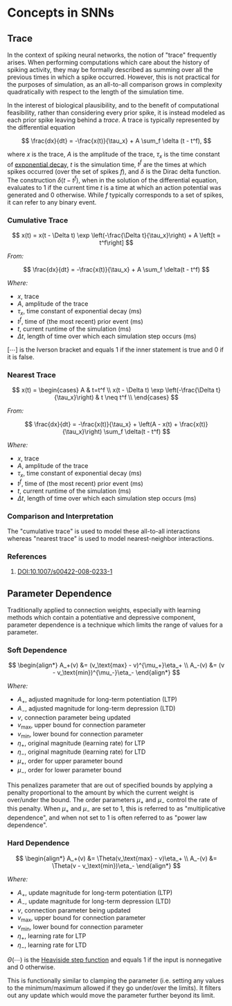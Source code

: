 # Concepts in SNNs

## Trace
In the context of spiking neural networks, the notion of "trace" frequently arises. When performing computations which care about the history of spiking activity, they may be formally described as summing over all the previous times in which a spike occurred. However, this is not practical for the purposes of simulation, as an all-to-all comparison grows in complexity quadratically with respect to the length of the simulation time.

In the interest of biological plausibility, and to the benefit of computational feasibility, rather than considering every prior spike, it is instead modeled as each prior spike leaving behind a *trace*. A trace is typically represented by the differential equation

$$
\frac{dx}{dt} = -\frac{x(t)}{\tau_x} + A \sum_f \delta (t - t^f),
$$

where $x$ is the trace, $A$ is the amplitude of the trace, $\tau_x$ is the time constant of [exponential decay](<guide/mathematics:Exponential Decay and Time Constants>), $t$ is the simulation time, $t^f$ are the times at which spikes occurred (over the set of spikes $f$), and $\delta$ is the Dirac delta function. The construction $\delta (t - t^f)$, when in the solution of the differential equation, evaluates to $1$ if the current time $t$ is a time at which an action potential was generated and $0$ otherwise. While $f$ typically corresponds to a set of spikes, it can refer to any binary event.

### Cumulative Trace
$$
x(t) = x(t - \Delta t) \exp \left(-\frac{\Delta t}{\tau_x}\right) + A \left[t = t^f\right]
$$

*From:*

$$
\frac{dx}{dt} = -\frac{x(t)}{\tau_x} + A \sum_f \delta(t - t^f)
$$

*Where:*
- $x$, trace
- $A$, amplitude of the trace
- $\tau_x$, time constant of exponential decay $(\text{ms})$
- $t^f$, time of (the most recent) prior event $(\text{ms})$
- $t$, current runtime of the simulation $(\text{ms})$
- $\Delta t$, length of time over which each simulation step occurs $(\text{ms})$

$[\cdots]$ is the Iverson bracket and equals $1$ if the inner statement is true and $0$ if it is false.

### Nearest Trace
$$
x(t) =
\begin{cases}
    A & t=t^f \\
    x(t - \Delta t) \exp \left(-\frac{\Delta t}{\tau_x}\right) & t \neq t^f \\
\end{cases}
$$

*From:*

$$
\frac{dx}{dt} = -\frac{x(t)}{\tau_x} + \left(A - x(t) + \frac{x(t)}{\tau_x}\right) \sum_f \delta(t - t^f)
$$

*Where:*
- $x$, trace
- $A$, amplitude of the trace
- $\tau_x$, time constant of exponential decay $(\text{ms})$
- $t^f$, time of (the most recent) prior event $(\text{ms})$
- $t$, current runtime of the simulation $(\text{ms})$
- $\Delta t$, length of time over which each simulation step occurs $(\text{ms})$

### Comparison and Interpretation
The "cumulative trace" is used to model these all-to-all interactions whereas "nearest trace" is used to model nearest-neighbor interactions.

### References
1. [DOI:10.1007/s00422-008-0233-1](https://link.springer.com/article/10.1007/s00422-008-0233-1)

## Parameter Dependence
Traditionally applied to connection weights, especially with learning methods which contain a potentiative and depressive component, parameter dependence is a technique which limits the range of values for a parameter.

### Soft Dependence
$$
\begin{align*}
    A_+(v) &= (v_\text{max} - v)^{\mu_+}\eta_+ \\
    A_-(v) &= (v - v_\text{min})^{\mu_-}\eta_-
\end{align*}
$$

*Where:*
- $A_+$, adjusted magnitude for long-term potentiation (LTP)
- $A_-$, adjusted magnitude for long-term depression (LTD)
- $v$, connection parameter being updated
- $v_\text{max}$, upper bound for connection parameter
- $v_\text{min}$, lower bound for connection parameter
- $\eta_+$, original magnitude (learning rate) for LTP
- $\eta_-$, original magnitude (learning rate) for LTD
- $\mu_+$, order for upper parameter bound
- $\mu_-$, order for lower parameter bound

This penalizes parameter that are out of specified bounds by applying a penalty proportional to the amount by which the current weight is over/under the bound. The order parameters $\mu_+$ and $\mu_-$ control the rate of this penalty. When $\mu_+$ and $\mu_-$ are set to $1$, this is referred to as "multiplicative dependence", and when not set to $1$ is often referred to as "power law dependence".

### Hard Dependence
$$
\begin{align*}
    A_+(v) &= \Theta(v_\text{max} - v)\eta_+ \\
    A_-(v) &= \Theta(v - v_\text{min})\eta_-
\end{align*}
$$

*Where:*
- $A_+$, update magnitude for long-term potentiation (LTP)
- $A_-$, update magnitude for long-term depression (LTD)
- $v$, connection parameter being updated
- $v_\text{max}$, upper bound for connection parameter
- $v_\text{min}$, lower bound for connection parameter
- $\eta_+$, learning rate for LTP
- $\eta_-$, learning rate for LTD

$\Theta(\cdots)$ is the [Heaviside step function](<guide/mathematics:Heaviside Step Function>) and equals $1$ if the input is nonnegative and $0$ otherwise.

This is functionally similar to clamping the parameter (i.e. setting any values to the minimum/maximum allowed if they go under/over the limits). It filters out any update which would move the parameter further beyond its limit.